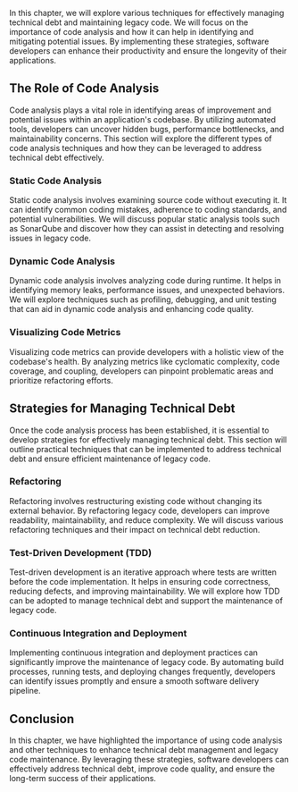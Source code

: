 
In this chapter, we will explore various techniques for effectively managing technical debt and maintaining legacy code. We will focus on the importance of code analysis and how it can help in identifying and mitigating potential issues. By implementing these strategies, software developers can enhance their productivity and ensure the longevity of their applications.

The Role of Code Analysis
-------------------------

Code analysis plays a vital role in identifying areas of improvement and potential issues within an application's codebase. By utilizing automated tools, developers can uncover hidden bugs, performance bottlenecks, and maintainability concerns. This section will explore the different types of code analysis techniques and how they can be leveraged to address technical debt effectively.

### Static Code Analysis

Static code analysis involves examining source code without executing it. It can identify common coding mistakes, adherence to coding standards, and potential vulnerabilities. We will discuss popular static analysis tools such as SonarQube and discover how they can assist in detecting and resolving issues in legacy code.

### Dynamic Code Analysis

Dynamic code analysis involves analyzing code during runtime. It helps in identifying memory leaks, performance issues, and unexpected behaviors. We will explore techniques such as profiling, debugging, and unit testing that can aid in dynamic code analysis and enhancing code quality.

### Visualizing Code Metrics

Visualizing code metrics can provide developers with a holistic view of the codebase's health. By analyzing metrics like cyclomatic complexity, code coverage, and coupling, developers can pinpoint problematic areas and prioritize refactoring efforts.

Strategies for Managing Technical Debt
--------------------------------------

Once the code analysis process has been established, it is essential to develop strategies for effectively managing technical debt. This section will outline practical techniques that can be implemented to address technical debt and ensure efficient maintenance of legacy code.

### Refactoring

Refactoring involves restructuring existing code without changing its external behavior. By refactoring legacy code, developers can improve readability, maintainability, and reduce complexity. We will discuss various refactoring techniques and their impact on technical debt reduction.

### Test-Driven Development (TDD)

Test-driven development is an iterative approach where tests are written before the code implementation. It helps in ensuring code correctness, reducing defects, and improving maintainability. We will explore how TDD can be adopted to manage technical debt and support the maintenance of legacy code.

### Continuous Integration and Deployment

Implementing continuous integration and deployment practices can significantly improve the maintenance of legacy code. By automating build processes, running tests, and deploying changes frequently, developers can identify issues promptly and ensure a smooth software delivery pipeline.

Conclusion
----------

In this chapter, we have highlighted the importance of using code analysis and other techniques to enhance technical debt management and legacy code maintenance. By leveraging these strategies, software developers can effectively address technical debt, improve code quality, and ensure the long-term success of their applications.
